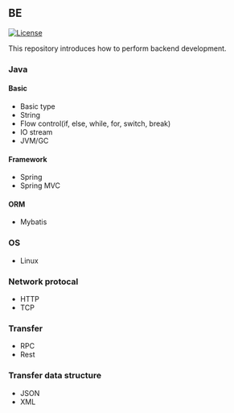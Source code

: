 ## BE
[![License](https://img.shields.io/badge/license-Apache%202-4EB1BA.svg)](https://www.apache.org/licenses/LICENSE-2.0.html)

This repository introduces how to perform backend development.

### Java
#### Basic
- Basic type
- String
- Flow control(if, else, while, for, switch, break)
- IO stream
- JVM/GC

#### Framework
- Spring
- Spring MVC

#### ORM
- Mybatis

### OS
- Linux

### Network protocal
- HTTP
- TCP

### Transfer
- RPC
- Rest

### Transfer data structure
- JSON
- XML